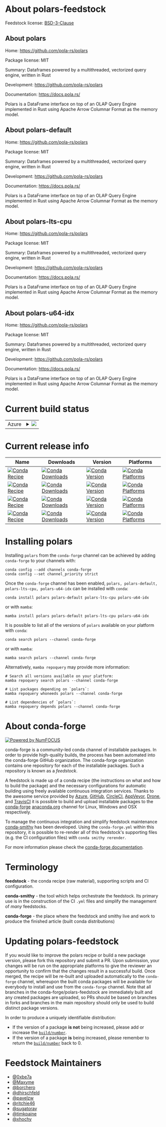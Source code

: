 About polars-feedstock
======================

Feedstock license: [BSD-3-Clause](https://github.com/conda-forge/polars-feedstock/blob/main/LICENSE.txt)


About polars
------------

Home: https://github.com/pola-rs/polars

Package license: MIT

Summary: Dataframes powered by a multithreaded, vectorized query engine, written in Rust

Development: https://github.com/pola-rs/polars

Documentation: https://docs.pola.rs/

Polars is a DataFrame interface on top of an OLAP Query Engine implemented in Rust using Apache Arrow Columnar Format as the memory model.

About polars-default
--------------------

Home: https://github.com/pola-rs/polars

Package license: MIT

Summary: Dataframes powered by a multithreaded, vectorized query engine, written in Rust

Development: https://github.com/pola-rs/polars

Documentation: https://docs.pola.rs/

Polars is a DataFrame interface on top of an OLAP Query Engine implemented in Rust using Apache Arrow Columnar Format as the memory model.

About polars-lts-cpu
--------------------

Home: https://github.com/pola-rs/polars

Package license: MIT

Summary: Dataframes powered by a multithreaded, vectorized query engine, written in Rust

Development: https://github.com/pola-rs/polars

Documentation: https://docs.pola.rs/

Polars is a DataFrame interface on top of an OLAP Query Engine implemented in Rust using Apache Arrow Columnar Format as the memory model.

About polars-u64-idx
--------------------

Home: https://github.com/pola-rs/polars

Package license: MIT

Summary: Dataframes powered by a multithreaded, vectorized query engine, written in Rust

Development: https://github.com/pola-rs/polars

Documentation: https://docs.pola.rs/

Polars is a DataFrame interface on top of an OLAP Query Engine implemented in Rust using Apache Arrow Columnar Format as the memory model.

Current build status
====================


<table>
    
  <tr>
    <td>Azure</td>
    <td>
      <details>
        <summary>
          <a href="https://dev.azure.com/conda-forge/feedstock-builds/_build/latest?definitionId=16367&branchName=main">
            <img src="https://dev.azure.com/conda-forge/feedstock-builds/_apis/build/status/polars-feedstock?branchName=main">
          </a>
        </summary>
        <table>
          <thead><tr><th>Variant</th><th>Status</th></tr></thead>
          <tbody><tr>
              <td>linux_64_polars_variantdefaultpython3.9.____cpython</td>
              <td>
                <a href="https://dev.azure.com/conda-forge/feedstock-builds/_build/latest?definitionId=16367&branchName=main">
                  <img src="https://dev.azure.com/conda-forge/feedstock-builds/_apis/build/status/polars-feedstock?branchName=main&jobName=linux&configuration=linux%20linux_64_polars_variantdefaultpython3.9.____cpython" alt="variant">
                </a>
              </td>
            </tr><tr>
              <td>linux_64_polars_variantlts-cpupython3.9.____cpython</td>
              <td>
                <a href="https://dev.azure.com/conda-forge/feedstock-builds/_build/latest?definitionId=16367&branchName=main">
                  <img src="https://dev.azure.com/conda-forge/feedstock-builds/_apis/build/status/polars-feedstock?branchName=main&jobName=linux&configuration=linux%20linux_64_polars_variantlts-cpupython3.9.____cpython" alt="variant">
                </a>
              </td>
            </tr><tr>
              <td>linux_64_polars_variantu64-idxpython3.9.____cpython</td>
              <td>
                <a href="https://dev.azure.com/conda-forge/feedstock-builds/_build/latest?definitionId=16367&branchName=main">
                  <img src="https://dev.azure.com/conda-forge/feedstock-builds/_apis/build/status/polars-feedstock?branchName=main&jobName=linux&configuration=linux%20linux_64_polars_variantu64-idxpython3.9.____cpython" alt="variant">
                </a>
              </td>
            </tr><tr>
              <td>linux_aarch64_polars_variantdefaultpython3.9.____cpython</td>
              <td>
                <a href="https://dev.azure.com/conda-forge/feedstock-builds/_build/latest?definitionId=16367&branchName=main">
                  <img src="https://dev.azure.com/conda-forge/feedstock-builds/_apis/build/status/polars-feedstock?branchName=main&jobName=linux&configuration=linux%20linux_aarch64_polars_variantdefaultpython3.9.____cpython" alt="variant">
                </a>
              </td>
            </tr><tr>
              <td>linux_aarch64_polars_variantlts-cpupython3.9.____cpython</td>
              <td>
                <a href="https://dev.azure.com/conda-forge/feedstock-builds/_build/latest?definitionId=16367&branchName=main">
                  <img src="https://dev.azure.com/conda-forge/feedstock-builds/_apis/build/status/polars-feedstock?branchName=main&jobName=linux&configuration=linux%20linux_aarch64_polars_variantlts-cpupython3.9.____cpython" alt="variant">
                </a>
              </td>
            </tr><tr>
              <td>linux_aarch64_polars_variantu64-idxpython3.9.____cpython</td>
              <td>
                <a href="https://dev.azure.com/conda-forge/feedstock-builds/_build/latest?definitionId=16367&branchName=main">
                  <img src="https://dev.azure.com/conda-forge/feedstock-builds/_apis/build/status/polars-feedstock?branchName=main&jobName=linux&configuration=linux%20linux_aarch64_polars_variantu64-idxpython3.9.____cpython" alt="variant">
                </a>
              </td>
            </tr><tr>
              <td>linux_ppc64le_python3.9.____cpython</td>
              <td>
                <a href="https://dev.azure.com/conda-forge/feedstock-builds/_build/latest?definitionId=16367&branchName=main">
                  <img src="https://dev.azure.com/conda-forge/feedstock-builds/_apis/build/status/polars-feedstock?branchName=main&jobName=linux&configuration=linux%20linux_ppc64le_python3.9.____cpython" alt="variant">
                </a>
              </td>
            </tr><tr>
              <td>osx_64_polars_variantdefaultpython3.9.____cpython</td>
              <td>
                <a href="https://dev.azure.com/conda-forge/feedstock-builds/_build/latest?definitionId=16367&branchName=main">
                  <img src="https://dev.azure.com/conda-forge/feedstock-builds/_apis/build/status/polars-feedstock?branchName=main&jobName=osx&configuration=osx%20osx_64_polars_variantdefaultpython3.9.____cpython" alt="variant">
                </a>
              </td>
            </tr><tr>
              <td>osx_64_polars_variantlts-cpupython3.9.____cpython</td>
              <td>
                <a href="https://dev.azure.com/conda-forge/feedstock-builds/_build/latest?definitionId=16367&branchName=main">
                  <img src="https://dev.azure.com/conda-forge/feedstock-builds/_apis/build/status/polars-feedstock?branchName=main&jobName=osx&configuration=osx%20osx_64_polars_variantlts-cpupython3.9.____cpython" alt="variant">
                </a>
              </td>
            </tr><tr>
              <td>osx_64_polars_variantu64-idxpython3.9.____cpython</td>
              <td>
                <a href="https://dev.azure.com/conda-forge/feedstock-builds/_build/latest?definitionId=16367&branchName=main">
                  <img src="https://dev.azure.com/conda-forge/feedstock-builds/_apis/build/status/polars-feedstock?branchName=main&jobName=osx&configuration=osx%20osx_64_polars_variantu64-idxpython3.9.____cpython" alt="variant">
                </a>
              </td>
            </tr><tr>
              <td>osx_arm64_polars_variantdefaultpython3.9.____cpython</td>
              <td>
                <a href="https://dev.azure.com/conda-forge/feedstock-builds/_build/latest?definitionId=16367&branchName=main">
                  <img src="https://dev.azure.com/conda-forge/feedstock-builds/_apis/build/status/polars-feedstock?branchName=main&jobName=osx&configuration=osx%20osx_arm64_polars_variantdefaultpython3.9.____cpython" alt="variant">
                </a>
              </td>
            </tr><tr>
              <td>osx_arm64_polars_variantlts-cpupython3.9.____cpython</td>
              <td>
                <a href="https://dev.azure.com/conda-forge/feedstock-builds/_build/latest?definitionId=16367&branchName=main">
                  <img src="https://dev.azure.com/conda-forge/feedstock-builds/_apis/build/status/polars-feedstock?branchName=main&jobName=osx&configuration=osx%20osx_arm64_polars_variantlts-cpupython3.9.____cpython" alt="variant">
                </a>
              </td>
            </tr><tr>
              <td>osx_arm64_polars_variantu64-idxpython3.9.____cpython</td>
              <td>
                <a href="https://dev.azure.com/conda-forge/feedstock-builds/_build/latest?definitionId=16367&branchName=main">
                  <img src="https://dev.azure.com/conda-forge/feedstock-builds/_apis/build/status/polars-feedstock?branchName=main&jobName=osx&configuration=osx%20osx_arm64_polars_variantu64-idxpython3.9.____cpython" alt="variant">
                </a>
              </td>
            </tr><tr>
              <td>win_64_polars_variantdefaultpython3.9.____cpython</td>
              <td>
                <a href="https://dev.azure.com/conda-forge/feedstock-builds/_build/latest?definitionId=16367&branchName=main">
                  <img src="https://dev.azure.com/conda-forge/feedstock-builds/_apis/build/status/polars-feedstock?branchName=main&jobName=win&configuration=win%20win_64_polars_variantdefaultpython3.9.____cpython" alt="variant">
                </a>
              </td>
            </tr><tr>
              <td>win_64_polars_variantlts-cpupython3.9.____cpython</td>
              <td>
                <a href="https://dev.azure.com/conda-forge/feedstock-builds/_build/latest?definitionId=16367&branchName=main">
                  <img src="https://dev.azure.com/conda-forge/feedstock-builds/_apis/build/status/polars-feedstock?branchName=main&jobName=win&configuration=win%20win_64_polars_variantlts-cpupython3.9.____cpython" alt="variant">
                </a>
              </td>
            </tr><tr>
              <td>win_64_polars_variantu64-idxpython3.9.____cpython</td>
              <td>
                <a href="https://dev.azure.com/conda-forge/feedstock-builds/_build/latest?definitionId=16367&branchName=main">
                  <img src="https://dev.azure.com/conda-forge/feedstock-builds/_apis/build/status/polars-feedstock?branchName=main&jobName=win&configuration=win%20win_64_polars_variantu64-idxpython3.9.____cpython" alt="variant">
                </a>
              </td>
            </tr>
          </tbody>
        </table>
      </details>
    </td>
  </tr>
</table>

Current release info
====================

| Name | Downloads | Version | Platforms |
| --- | --- | --- | --- |
| [![Conda Recipe](https://img.shields.io/badge/recipe-polars-green.svg)](https://anaconda.org/conda-forge/polars) | [![Conda Downloads](https://img.shields.io/conda/dn/conda-forge/polars.svg)](https://anaconda.org/conda-forge/polars) | [![Conda Version](https://img.shields.io/conda/vn/conda-forge/polars.svg)](https://anaconda.org/conda-forge/polars) | [![Conda Platforms](https://img.shields.io/conda/pn/conda-forge/polars.svg)](https://anaconda.org/conda-forge/polars) |
| [![Conda Recipe](https://img.shields.io/badge/recipe-polars--default-green.svg)](https://anaconda.org/conda-forge/polars-default) | [![Conda Downloads](https://img.shields.io/conda/dn/conda-forge/polars-default.svg)](https://anaconda.org/conda-forge/polars-default) | [![Conda Version](https://img.shields.io/conda/vn/conda-forge/polars-default.svg)](https://anaconda.org/conda-forge/polars-default) | [![Conda Platforms](https://img.shields.io/conda/pn/conda-forge/polars-default.svg)](https://anaconda.org/conda-forge/polars-default) |
| [![Conda Recipe](https://img.shields.io/badge/recipe-polars--lts--cpu-green.svg)](https://anaconda.org/conda-forge/polars-lts-cpu) | [![Conda Downloads](https://img.shields.io/conda/dn/conda-forge/polars-lts-cpu.svg)](https://anaconda.org/conda-forge/polars-lts-cpu) | [![Conda Version](https://img.shields.io/conda/vn/conda-forge/polars-lts-cpu.svg)](https://anaconda.org/conda-forge/polars-lts-cpu) | [![Conda Platforms](https://img.shields.io/conda/pn/conda-forge/polars-lts-cpu.svg)](https://anaconda.org/conda-forge/polars-lts-cpu) |
| [![Conda Recipe](https://img.shields.io/badge/recipe-polars--u64--idx-green.svg)](https://anaconda.org/conda-forge/polars-u64-idx) | [![Conda Downloads](https://img.shields.io/conda/dn/conda-forge/polars-u64-idx.svg)](https://anaconda.org/conda-forge/polars-u64-idx) | [![Conda Version](https://img.shields.io/conda/vn/conda-forge/polars-u64-idx.svg)](https://anaconda.org/conda-forge/polars-u64-idx) | [![Conda Platforms](https://img.shields.io/conda/pn/conda-forge/polars-u64-idx.svg)](https://anaconda.org/conda-forge/polars-u64-idx) |

Installing polars
=================

Installing `polars` from the `conda-forge` channel can be achieved by adding `conda-forge` to your channels with:

```
conda config --add channels conda-forge
conda config --set channel_priority strict
```

Once the `conda-forge` channel has been enabled, `polars, polars-default, polars-lts-cpu, polars-u64-idx` can be installed with `conda`:

```
conda install polars polars-default polars-lts-cpu polars-u64-idx
```

or with `mamba`:

```
mamba install polars polars-default polars-lts-cpu polars-u64-idx
```

It is possible to list all of the versions of `polars` available on your platform with `conda`:

```
conda search polars --channel conda-forge
```

or with `mamba`:

```
mamba search polars --channel conda-forge
```

Alternatively, `mamba repoquery` may provide more information:

```
# Search all versions available on your platform:
mamba repoquery search polars --channel conda-forge

# List packages depending on `polars`:
mamba repoquery whoneeds polars --channel conda-forge

# List dependencies of `polars`:
mamba repoquery depends polars --channel conda-forge
```


About conda-forge
=================

[![Powered by
NumFOCUS](https://img.shields.io/badge/powered%20by-NumFOCUS-orange.svg?style=flat&colorA=E1523D&colorB=007D8A)](https://numfocus.org)

conda-forge is a community-led conda channel of installable packages.
In order to provide high-quality builds, the process has been automated into the
conda-forge GitHub organization. The conda-forge organization contains one repository
for each of the installable packages. Such a repository is known as a *feedstock*.

A feedstock is made up of a conda recipe (the instructions on what and how to build
the package) and the necessary configurations for automatic building using freely
available continuous integration services. Thanks to the awesome service provided by
[Azure](https://azure.microsoft.com/en-us/services/devops/), [GitHub](https://github.com/),
[CircleCI](https://circleci.com/), [AppVeyor](https://www.appveyor.com/),
[Drone](https://cloud.drone.io/welcome), and [TravisCI](https://travis-ci.com/)
it is possible to build and upload installable packages to the
[conda-forge](https://anaconda.org/conda-forge) [anaconda.org](https://anaconda.org/)
channel for Linux, Windows and OSX respectively.

To manage the continuous integration and simplify feedstock maintenance
[conda-smithy](https://github.com/conda-forge/conda-smithy) has been developed.
Using the ``conda-forge.yml`` within this repository, it is possible to re-render all of
this feedstock's supporting files (e.g. the CI configuration files) with ``conda smithy rerender``.

For more information please check the [conda-forge documentation](https://conda-forge.org/docs/).

Terminology
===========

**feedstock** - the conda recipe (raw material), supporting scripts and CI configuration.

**conda-smithy** - the tool which helps orchestrate the feedstock.
                   Its primary use is in the construction of the CI ``.yml`` files
                   and simplify the management of *many* feedstocks.

**conda-forge** - the place where the feedstock and smithy live and work to
                  produce the finished article (built conda distributions)


Updating polars-feedstock
=========================

If you would like to improve the polars recipe or build a new
package version, please fork this repository and submit a PR. Upon submission,
your changes will be run on the appropriate platforms to give the reviewer an
opportunity to confirm that the changes result in a successful build. Once
merged, the recipe will be re-built and uploaded automatically to the
`conda-forge` channel, whereupon the built conda packages will be available for
everybody to install and use from the `conda-forge` channel.
Note that all branches in the conda-forge/polars-feedstock are
immediately built and any created packages are uploaded, so PRs should be based
on branches in forks and branches in the main repository should only be used to
build distinct package versions.

In order to produce a uniquely identifiable distribution:
 * If the version of a package **is not** being increased, please add or increase
   the [``build/number``](https://docs.conda.io/projects/conda-build/en/latest/resources/define-metadata.html#build-number-and-string).
 * If the version of a package **is** being increased, please remember to return
   the [``build/number``](https://docs.conda.io/projects/conda-build/en/latest/resources/define-metadata.html#build-number-and-string)
   back to 0.

Feedstock Maintainers
=====================

* [@0xbe7a](https://github.com/0xbe7a/)
* [@Maxyme](https://github.com/Maxyme/)
* [@borchero](https://github.com/borchero/)
* [@dhirschfeld](https://github.com/dhirschfeld/)
* [@pavelzw](https://github.com/pavelzw/)
* [@ritchie46](https://github.com/ritchie46/)
* [@sugatoray](https://github.com/sugatoray/)
* [@timkpaine](https://github.com/timkpaine/)
* [@xhochy](https://github.com/xhochy/)


<!-- dummy commit to enable rerendering -->

